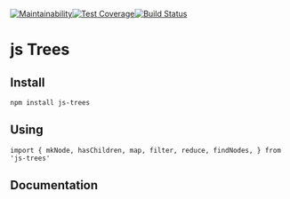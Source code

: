 [![Maintainability](https://api.codeclimate.com/v1/badges/746da51497c343fd02a3/maintainability)](https://codeclimate.com/github/vikzh/js-trees/maintainability)[![Test Coverage](https://api.codeclimate.com/v1/badges/746da51497c343fd02a3/test_coverage)](https://codeclimate.com/github/vikzh/js-trees/test_coverage)[![Build Status](https://travis-ci.org/vikzh/js-trees.svg?branch=master)](https://travis-ci.org/vikzh/js-trees)
# js Trees
## Install
````
npm install js-trees
````
## Using
````
import { mkNode, hasChildren, map, filter, reduce, findNodes, } from 'js-trees'
````
## Documentation